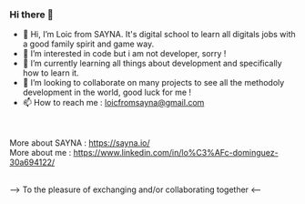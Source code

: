 ### Hi there 👋

- 👋 Hi, I’m Loic from SAYNA. It's digital school to learn all digitals jobs with a good family spirit and game way.
- 👀 I’m interested in code but i am not developer, sorry !
- 🌱 I’m currently learning all things about development and specifically how to learn it.
- 💞️ I’m looking to collaborate on many projects to see all the methodoly development in the world, good luck for me !
- 📫 How to reach me : loicfromsayna@gmail.com

<br><br>
More about SAYNA : https://sayna.io/<br>
More about me : https://www.linkedin.com/in/lo%C3%AFc-dominguez-30a694122/
<br><br>

--> To the pleasure of exchanging and/or collaborating together <--
